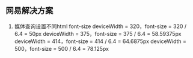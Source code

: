 ## 网易解决方案
 1. 媒体查询设置不同html font-size
  deviceWidth = 320，font-size = 320 / 6.4 = 50px
  deviceWidth = 375，font-size = 375 / 6.4 = 58.59375px
  deviceWidth = 414，font-size = 414 / 6.4 = 64.6875px
  deviceWidth = 500，font-size = 500 / 6.4 = 78.125px

